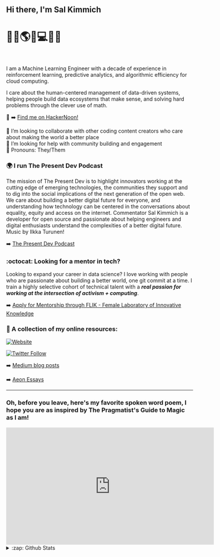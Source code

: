 ## Hi there, I'm Sal Kimmich 
# :signal_strength:✨:earth_americas:✨:computer:✨:globe_with_meridians:

<br />

I am a Machine Learning Engineer with a decade of experience in reinforcement learning, predictive analytics, and algorithmic efficiency for cloud computing. 

I care about the human-centered management of data-driven systems, helping people build data ecosystems that make sense, and solving hard problems through the clever use of math.

👋
➡️ [Find me on HackerNoon!](https://hackernoon.com/u/salkimmich)

:busts_in_silhouette: I’m looking to collaborate with other coding content creators who care about making the world a better place <br />
:thought_balloon: I’m looking for help with community building and engagement <br />
:ferris_wheel: Pronouns: They/Them <br />

### 🌍 I run The Present Dev Podcast
The mission of The Present Dev is to highlight innovators working at the cutting edge of emerging technologies, the communities they support and to dig into the social implications of the next generation of the open web. We care about building a better digital future for everyone, and understanding how technology can be centered in the conversations about equality, equity and access on the internet. Commentator Sal Kimmich is a developer for open source and passionate about helping engineers and digital enthusiasts understand the complexities of a better digital future. Music by Ilkka Turunen!

➡️ [The Present Dev Podcast](https://anchor.fm/the-present-dev)

### 	:octocat: Looking for a mentor in tech? 

Looking to expand your career in data science? I love working with people who are passionate about building a better world, one git commit at a time. I train a highly selective cohort of technical talent with a ***real passion for working at the intersection of activism + computing***. 

➡️ [Apply for Mentorship through FLIK - Female Laboratory of Innovative Knowledge](https://portal.weareflik.com/)

### 📕 A collection of my online resources:


[![Website](https://img.shields.io/website?label=salkimmich.com&style=for-the-badge&url=https%3A%2F%2Fsalkimmich.com)](https://salkimmich.com)

[![Twitter Follow](https://img.shields.io/twitter/follow/Kimmich_Compute?color=1DA1F2&logo=twitter&style=for-the-badge)](https://twitter.com/intent/follow?original_referer=https%3A%2F%2Fgithub.com%2FcodeSTACKr&screen_name=Kimmich_Compute)

➡️ [Medium blog posts](https://medium.com/@sarakimmich)
<br />

➡️ [Aeon Essays](https://aeon.co/users/sara-kimmich)

---



###  Oh, before you leave, here's my favorite spoken word poem, I hope you are as inspired by The Pragmatist's Guide to Magic as I am! 
   <iframe width="560" height="315"
src="https://www.youtube.com/watch?v=WA7LPK2iHq4" 
frameborder="0" 
allow="accelerometer; autoplay; encrypted-media; gyroscope; picture-in-picture" 
allowfullscreen></iframe>


<br />
<details>
  <summary>:zap: Github Stats</summary>

  <img align="left" alt="My Github Stats" src="https://github-readme-stats.codestackr.vercel.app/api?username=sarakimmich&show_icons=true&hide_border=true" />
<br />

---
[linkedin]: https://linkedin.com/in/salkimmich
[website]: https://salkimmich.com
[twitter]: https://twitter.com/Kimmich_Compute
[instagram]: https://instagram.com/sal_sees_the_world
[webdevplaylist]: https://www.linkedin.com/in/salkimmich/
  
